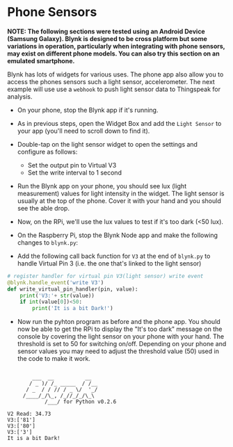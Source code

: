 # Phone Sensors

**NOTE: The following sections were tested using an Android Device (Samsung Galaxy). Blynk is designed to be cross platform but some variations in operation, particularly when integrating with phone sensors, may exist on different phone models. You can also try this section on an emulated smartphone.**

Blynk has lots of widgets for various uses. The phone app also allow you to access the phones sensors such a light sensor, accelerometer. The next example will use use a ``webhook`` to push  light sensor data to Thingspeak for analysis.

+ On your phone, stop the Blynk app if it's running.
+ As in previous steps, open the Widget Box and add the ``Light Sensor`` to your app (you'll need to scroll down to find it).
+ Double-tap on the light sensor widget to open the settings and configure as follows:
    + Set the output pin to Virtual V3
    + Set the write interval to 1 second

+ Run the Blynk app on your phone, you should see lux (light measurement) values for light intensity in the widget. The light sensor is usually at the top of the phone. Cover it with your hand and you should see the able drop. 
+ Now, on the RPi, we'll use the lux values to test if it's too dark (<50 lux).
+ On the Raspberry Pi, stop the Blynk Node app and make the following changes to ``blynk.py``:

+ Add the following call back function for ``V3`` at the end of ``blynk.py`` to handle Virtual Pin 3 (i.e. the one that's linked to the light sensor)

```python
# register handler for virtual pin V3(light sensor) write event
@blynk.handle_event('write V3')
def write_virtual_pin_handler(pin, value):
    print('V3:'+ str(value))
    if int(value[0])<50:
        print('It is a bit Dark!')

```

+ Now run the pyhton program as before and the phone app. You should now be able to get the RPi to display the "It's too dark" message on the console by covering the light sensor on your phone with your hand. The threshold is set to 50 for switching on/off. Depending on your phone and sensor values you may need to adjust the threshold value (50) used in the code to make it work.

```text

        ___  __          __
       / _ )/ /_ _____  / /__
      / _  / / // / _ \/  '_/
     /____/_/\_, /_//_/_/\_\
            /___/ for Python v0.2.6

V2 Read: 34.73
V3:['81']
V3:['80']
V3:['3']
It is a bit Dark!
```

